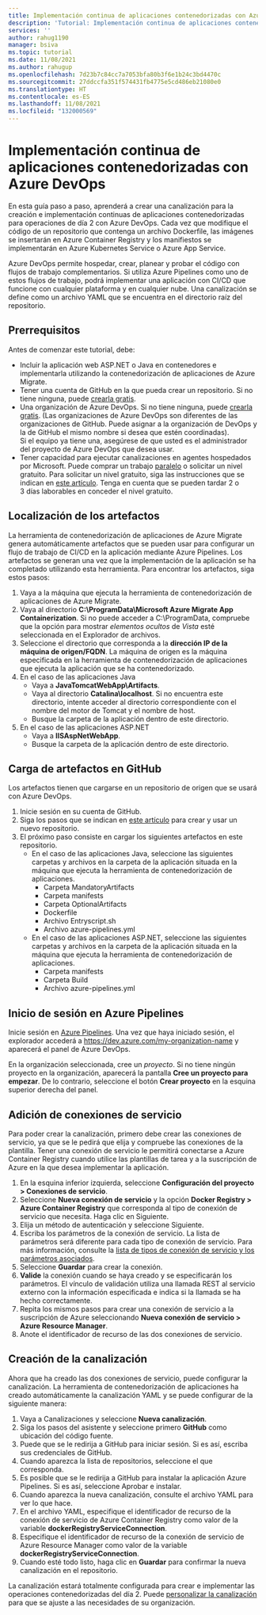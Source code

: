 ```yaml
---
title: Implementación continua de aplicaciones contenedorizadas con Azure DevOps
description: 'Tutorial: Implementación continua de aplicaciones contenedorizadas con Azure DevOps'
services: ''
author: rahug1190
manager: bsiva
ms.topic: tutorial
ms.date: 11/08/2021
ms.author: rahugup
ms.openlocfilehash: 7d23b7c84cc7a7053bfa80b3f6e1b24c3bd4470c
ms.sourcegitcommit: 27ddccfa351f574431fb4775e5cd486eb21080e0
ms.translationtype: HT
ms.contentlocale: es-ES
ms.lasthandoff: 11/08/2021
ms.locfileid: "132000569"
---
```

# <a name="continuous-deployment-for-containerized-applications-with-azure-devops"></a>Implementación continua de aplicaciones contenedorizadas con Azure DevOps

En esta guía paso a paso, aprenderá a crear una canalización para la creación e implementación continuas de aplicaciones contenedorizadas para operaciones de día 2 con Azure DevOps. Cada vez que modifique el código de un repositorio que contenga un archivo Dockerfile, las imágenes se insertarán en Azure Container Registry y los manifiestos se implementarán en Azure Kubernetes Service o Azure App Service.

Azure DevOps permite hospedar, crear, planear y probar el código con flujos de trabajo complementarios. Si utiliza Azure Pipelines como uno de estos flujos de trabajo, podrá implementar una aplicación con CI/CD que funcione con cualquier plataforma y en cualquier nube. Una canalización se define como un archivo YAML que se encuentra en el directorio raíz del repositorio.

## <a name="prerequisites"></a>Prerrequisitos

Antes de comenzar este tutorial, debe:

-  Incluir la aplicación web ASP.NET o Java en contenedores e implementarla utilizando la contenedorización de aplicaciones de Azure Migrate.
-  Tener una cuenta de GitHub en la que pueda crear un repositorio. Si no tiene ninguna, puede [crearla gratis](https://github.com/).
-  Una organización de Azure DevOps. Si no tiene ninguna, puede [crearla gratis](/azure/devops/pipelines/get-started/pipelines-sign-up?view=azure-devops). (Las organizaciones de Azure DevOps son diferentes de las organizaciones de GitHub. Puede asignar a la organización de DevOps y la de GitHub el mismo nombre si desea que estén coordinadas). <br/> Si el equipo ya tiene una, asegúrese de que usted es el administrador del proyecto de Azure DevOps que desea usar.
-  Tener capacidad para ejecutar canalizaciones en agentes hospedados por Microsoft. Puede comprar un trabajo [paralelo](/azure/devops/pipelines/licensing/concurrent-jobs?view=azure-devops) o solicitar un nivel gratuito. Para solicitar un nivel gratuito, siga las instrucciones que se indican en [este artículo](/azure/devops/pipelines/licensing/concurrent-jobs?view=azure-devops). Tenga en cuenta que se pueden tardar 2 o 3 días laborables en conceder el nivel gratuito.


## <a name="locate-the-artifacts"></a>Localización de los artefactos

La herramienta de contenedorización de aplicaciones de Azure Migrate genera automáticamente artefactos que se pueden usar para configurar un flujo de trabajo de CI/CD en la aplicación mediante Azure Pipelines. Los artefactos se generan una vez que la implementación de la aplicación se ha completado utilizando esta herramienta. Para encontrar los artefactos, siga estos pasos: 

1. Vaya a la máquina que ejecuta la herramienta de contenedorización de aplicaciones de Azure Migrate. 
2. Vaya al directorio **C:\ProgramData\Microsoft Azure Migrate App Containerization**. Si no puede acceder a C:\ProgramData, compruebe que la opción para mostrar *elementos ocultos* de *Vista* esté seleccionada en el Explorador de archivos. 
3. Seleccione el directorio que corresponda a la **dirección IP de la máquina de origen/FQDN**. La máquina de origen es la máquina especificada en la herramienta de contenedorización de aplicaciones que ejecuta la aplicación que se ha contenedorizado.
4. En el caso de las aplicaciones Java 
    - Vaya a **JavaTomcatWebApp\Artifacts**.    
    - Vaya al directorio **Catalina\localhost**. Si no encuentra este directorio, intente acceder al directorio correspondiente con el nombre del motor de Tomcat y el nombre de host.
    - Busque la carpeta de la aplicación dentro de este directorio. 
5. En el caso de las aplicaciones ASP.NET
    - Vaya a **IISAspNetWebApp**.
    - Busque la carpeta de la aplicación dentro de este directorio.


## <a name="upload-artifacts-to-github"></a>Carga de artefactos en GitHub

Los artefactos tienen que cargarse en un repositorio de origen que se usará con Azure DevOps. 

1. Inicie sesión en su cuenta de GitHub. 
2. Siga los pasos que se indican en [este artículo](https://docs.github.com/get-started/quickstart/create-a-repo) para crear y usar un nuevo repositorio. 
3. El próximo paso consiste en cargar los siguientes artefactos en este repositorio.
   -  En el caso de las aplicaciones Java, seleccione las siguientes carpetas y archivos en la carpeta de la aplicación situada en la máquina que ejecuta la herramienta de contenedorización de aplicaciones.
        - Carpeta MandatoryArtifacts
        - Carpeta manifests
        - Carpeta OptionalArtifacts
        - Dockerfile 
        - Archivo Entryscript.sh
        - Archivo azure-pipelines.yml
    - En el caso de las aplicaciones ASP.NET, seleccione las siguientes carpetas y archivos en la carpeta de la aplicación situada en la máquina que ejecuta la herramienta de contenedorización de aplicaciones.
        - Carpeta manifests
        - Carpeta Build
        - Archivo azure-pipelines.yml

## <a name="sign-in-to-azure-pipelines"></a>Inicio de sesión en Azure Pipelines

Inicie sesión en [Azure Pipelines](https://azure.microsoft.com/services/devops/pipelines). Una vez que haya iniciado sesión, el explorador accederá a https://dev.azure.com/my-organization-name y aparecerá el panel de Azure DevOps.

En la organización seleccionada, cree un *proyecto*. Si no tiene ningún proyecto en la organización, aparecerá la pantalla **Cree un proyecto para empezar**. De lo contrario, seleccione el botón **Crear proyecto** en la esquina superior derecha del panel.

## <a name="add-service-connections"></a>Adición de conexiones de servicio

Para poder crear la canalización, primero debe crear las conexiones de servicio, ya que se le pedirá que elija y compruebe las conexiones de la plantilla. Tener una conexión de servicio le permitirá conectarse a Azure Container Registry cuando utilice las plantillas de tarea y a la suscripción de Azure en la que desea implementar la aplicación. 

1. En la esquina inferior izquierda, seleccione **Configuración del proyecto > Conexiones de servicio**.
2. Seleccione **Nueva conexión de servicio** y la opción **Docker Registry > Azure Container Registry** que corresponda al tipo de conexión de servicio que necesita. Haga clic en Siguiente.
3. Elija un método de autenticación y seleccione Siguiente.
4. Escriba los parámetros de la conexión de servicio. La lista de parámetros será diferente para cada tipo de conexión de servicio. Para más información, consulte la [lista de tipos de conexión de servicio y los parámetros asociados](/azure/devops/pipelines/library/service-endpoints?view=azure-devops&tabs=yaml#common-service-connection-types).
5. Seleccione **Guardar** para crear la conexión.
6. **Valide** la conexión cuando se haya creado y se especificarán los parámetros. El vínculo de validación utiliza una llamada REST al servicio externo con la información especificada e indica si la llamada se ha hecho correctamente.
7. Repita los mismos pasos para crear una conexión de servicio a la suscripción de Azure seleccionando **Nueva conexión de servicio > Azure Resource Manager**. 
8. Anote el identificador de recurso de las dos conexiones de servicio. 

## <a name="create-the-pipeline"></a>Creación de la canalización

Ahora que ha creado las dos conexiones de servicio, puede configurar la canalización. La herramienta de contenedorización de aplicaciones ha creado automáticamente la canalización YAML y se puede configurar de la siguiente manera:  

1. Vaya a Canalizaciones y seleccione **Nueva canalización**.
2. Siga los pasos del asistente y seleccione primero **GitHub** como ubicación del código fuente.
3. Puede que se le redirija a GitHub para iniciar sesión. Si es así, escriba sus credenciales de GitHub.
4. Cuando aparezca la lista de repositorios, seleccione el que corresponda.
5. Es posible que se le redirija a GitHub para instalar la aplicación Azure Pipelines. Si es así, seleccione Aprobar e instalar.
6. Cuando aparezca la nueva canalización, consulte el archivo YAML para ver lo que hace.
7. En el archivo YAML, especifique el identificador de recurso de la conexión de servicio de Azure Container Registry como valor de la variable **dockerRegistryServiceConnection**.
8. Especifique el identificador de recurso de la conexión de servicio de Azure Resource Manager como valor de la variable **dockerRegistryServiceConnection**.
9. Cuando esté todo listo, haga clic en **Guardar** para confirmar la nueva canalización en el repositorio. 

La canalización estará totalmente configurada para crear e implementar las operaciones contenedorizadas del día 2. Puede [personalizar la canalización](/azure/devops/pipelines/customize-pipeline?view=azure-devops#prerequisite) para que se ajuste a las necesidades de su organización. 